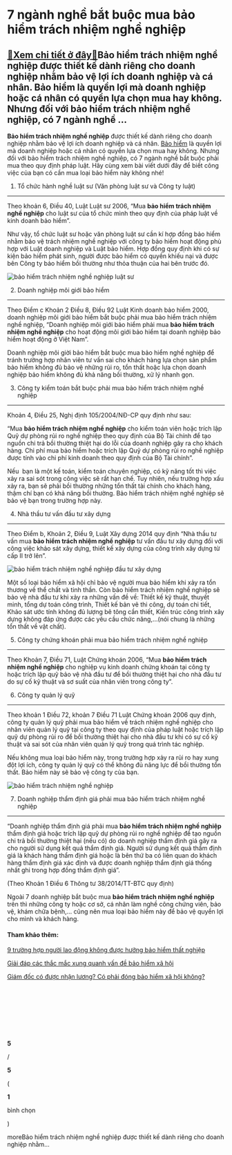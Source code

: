 7 ngành nghề bắt buộc mua bảo hiểm trách nhiệm nghề nghiệp
==========================================================

[:gift:Xem chi tiết ở đây:gift:](https://hddtvn.com/7-nganh-nghe-bat-buoc-mua-bao-hiem-trach-nhiem-nghe-nghiep/)Bảo hiểm trách nhiệm nghề nghiệp được thiết kế dành riêng cho doanh nghiệp nhằm bảo vệ lợi ích doanh nghiệp và cá nhân. Bảo hiểm là quyền lợi mà doanh nghiệp hoặc cá nhân có quyền lựa chọn mua hay không. Nhưng đối với bảo hiểm trách nhiệm nghề nghiệp, có 7 ngành nghề …
-----------------------------------------------------------------------------------------------------------------------------------------------------------------------------------------------------------------------------------------------------------------------------

**Bảo hiểm trách nhiệm nghề nghiệp** được thiết kế dành riêng cho doanh nghiệp nhằm bảo vệ lợi ích doanh nghiệp và cá nhân. [Bảo hiểm](#) là quyền lợi mà doanh nghiệp hoặc cá nhân có quyền lựa chọn mua hay không. Nhưng đối với bảo hiểm trách nhiệm nghề nghiệp, có 7 ngành nghề bắt buộc phải mua theo quy định pháp luật. Hãy cùng xem bài viết dưới đây để biết công việc của bạn có cần mua loại bảo hiểm này không nhé!


1. Tổ chức hành nghề luật sư (Văn phòng luật sư và Công ty luật)
----------------------------------------------------------------


Theo khoản 6, Điều 40, Luật Luật sư 2006, “Mua **bảo hiểm trách nhiệm nghề nghiệp** cho luật sư của tổ chức mình theo quy định của pháp luật về kinh doanh bảo hiểm”.


Như vậy, tổ chức luật sư hoặc văn phòng luật sư cần kí hợp đồng bảo hiểm nhằm bảo vệ trách nhiệm nghề nghiệp với công ty bảo hiểm hoạt động phù hợp với Luật doanh nghiệp và Luật bảo hiểm. Hợp đồng quy định khi có sự kiện bảo hiểm phát sinh, người được bảo hiểm có quyền khiếu nại và được bên Công ty bảo hiểm bồi thường như thỏa thuận của hai bên trước đó.


![bảo hiểm trách nhiệm nghề nghiệp luật sư](https://hddtvn.com/wp-content/uploads/2021/01/6M1o6aa.jpg)


2. Doanh nghiệp môi giới bảo hiểm
---------------------------------


Theo Điểm c Khoản 2 Điều 8, Điều 92 Luật Kinh doanh bảo hiểm 2000, doanh nghiệp môi giới bảo hiểm bắt buộc phải mua bảo hiểm trách nhiệm nghề nghiệp, “Doanh nghiệp môi giới bảo hiểm phải mua **bảo hiểm trách nhiệm nghề nghiệp** cho hoạt động môi giới bảo hiểm tại doanh nghiệp bảo hiểm hoạt động ở Việt Nam”.


Doanh nghiệp môi giời bảo hiểm bắt buộc mua bảo hiểm nghề nghiệp để tránh trường hợp nhân viên tư vấn sai cho khách hàng lựa chọn sản phẩm bảo hiểm không đủ bảo vệ những rủi ro, tổn thất hoặc lựa chọn doanh nghiệp bảo hiểm không đủ khả năng bồi thường, xử lý nhanh gọn.


3. Công ty kiểm toán bắt buộc phải mua bảo hiểm trách nhiệm nghề nghiệp
-----------------------------------------------------------------------


Khoản 4, Điều 25, Nghị định 105/2004/NĐ-CP quy định như sau:


“Mua **bảo hiểm trách nhiệm nghề nghiệp** cho kiểm toán viên hoặc trích lập Quỹ dự phòng rủi ro nghề nghiệp theo quy định của Bộ Tài chính để tạo nguồn chi trả bồi thường thiệt hại do lỗi của doanh nghiệp gây ra cho khách hàng. Chi phí mua bảo hiểm hoặc trích lập Quỹ dự phòng rủi ro nghề nghiệp được tính vào chi phí kinh doanh theo quy định của Bộ Tài chính”.


Nếu  bạn là một kế toán, kiểm toán chuyên nghiệp, có kỹ năng tốt thì việc xảy ra sai sót trong công việc sẽ rất hạn chế. Tuy nhiên, nếu trường hợp xấu xảy ra, bạn sẽ phải bồi thường những tổn thất tài chính cho khách hàng, thậm chí bạn có khả năng bồi thường. Bảo hiểm trách nhiệm nghề nghiệp sẽ bảo vệ bạn trong trường hợp này.


4. Nhà thầu tư vấn đầu tư xây dựng
----------------------------------


Theo Điểm b, Khoản 2, Điều 9, Luật Xây dựng 2014 quy định “Nhà thầu tư vấn mua **bảo hiểm trách nhiệm nghề nghiệp** tư vấn đầu tư xây dựng đối với công việc khảo sát xây dựng, thiết kế xây dựng của công trình xây dựng từ cấp II trở lên”.


![bảo hiểm trách nhiệm nghề nghiệp đầu tư xây dựng](https://hddtvn.com/wp-content/uploads/2021/01/nha-cong-nghiep-1024x768-1.jpg)


Một số loại bảo hiểm xã hội chỉ bảo vệ người mua bảo hiểm khi xảy ra tổn thương về thể chất và tinh thần. Còn bảo hiểm trách nhiệm nghề nghiệp sẽ bảo vệ nhà đầu tư khi xảy ra những vấn đề về: Thiết kế kỹ thuật, thuyết minh, tổng dự toán công trình, Thiết kế bản vẽ thi công, dự toán chi tiết, Khảo sát ước tính không đủ lượng bê tông cần thiết, Kiến trúc công trình xây dựng không đáp ứng được các yêu cầu chức năng,…(nói chung là những tổn thất về vật chất).


5. Công ty chứng khoán phải mua bảo hiểm trách nhiệm nghề nghiệp
----------------------------------------------------------------


Theo Khoản 7, Điều 71, Luật Chứng khoán 2006, “Mua **bảo hiểm trách nhiệm nghề nghiệp** cho nghiệp vụ kinh doanh chứng khoán tại công ty hoặc trích lập quỹ bảo vệ nhà đầu tư để bồi thường thiệt hại cho nhà đầu tư do sự cố kỹ thuật và sơ suất của nhân viên trong công ty”.


6. Công ty quản lý quỹ
----------------------


Theo khoản 1 Điều 72, khoản 7 Điều 71 Luật Chứng khoán 2006 quy định, công ty quản lý quỹ phải mua bảo hiểm về trách nhiệm nghề nghiệp cho nhân viên quản lý quỹ tại công ty theo quy định của pháp luật hoặc trích lập quỹ dự phòng rủi ro để bồi thường thiệt hại cho nhà đầu tư khi có sự cố kỹ thuật và sai sót của nhân viên quản lý quỹ trong quá trình tác nghiệp.


Nếu không mua loại bảo hiểm này, trong trường hợp xảy ra rủi ro hay xung đột lợi ích, công ty quản lý quỹ có thể không đủ năng lực để bồi thường tổn thất. Bảo hiểm này sẽ bảo vệ công ty của bạn.


![bảo hiểm trách nhiệm nghề nghiệp](https://hddtvn.com/wp-content/uploads/2021/01/76-moi-gioi-bao-hiem-4.jpg)


7. Doanh nghiệp thẩm định giá phải mua bảo hiểm trách nhiệm nghề nghiệp
-----------------------------------------------------------------------


“Doanh nghiệp thẩm định giá phải mua **bảo hiểm trách nhiệm nghề nghiệp** thẩm định giá hoặc trích lập quỹ dự phòng rủi ro nghề nghiệp để tạo nguồn chi trả bồi thường thiệt hại (nếu có) do doanh nghiệp thẩm định giá gây ra cho người sử dụng kết quả thẩm định giá. Người sử dụng kết quả thẩm định giá là khách hàng thẩm định giá hoặc là bên thứ ba có liên quan do khách hàng thẩm định giá xác định và được doanh nghiệp thẩm định giá thống nhất ghi trong hợp đồng thẩm định giá”.


(Theo Khoản 1 Điều 6 Thông tư 38/2014/TT-BTC quy định)


Ngoài 7 doanh nghiệp bắt buộc mua **bảo hiểm trách nhiệm nghề nghiệp** trên thì những công ty hoặc cơ sở, cá nhân làm nghề công chứng viên, bảo vệ, khám chữa bệnh,… cũng nên mua loại bảo hiểm này để bảo vệ quyền lợi cho mình và khách hàng.


#### Tham khảo thêm:


[9 trường hợp người lao động không được hưởng bảo hiểm thất nghiệp](#)


[Giải đáp các thắc mắc xung quanh vấn đề bảo hiểm xã hội](#)


[Giám đốc có được nhận lương? Có phải đóng bảo hiểm xã hội không?](#)


 


 


 


 








































**5**  

/  

**5**  

(  

**1**  

  

 bình chọn   

)


moreBảo hiểm trách nhiệm nghề nghiệp được thiết kế dành riêng cho doanh nghiệp nhằm…

